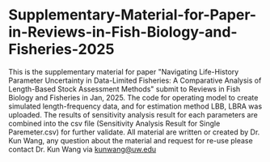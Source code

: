 # Supplementary-Material-for-Paper-in-Reviews-in-Fish-Biology-and-Fisheries-2025
This is the supplementary material for paper "Navigating Life-History Parameter Uncertainty in Data-Limited Fisheries: A Comparative Analysis of Length-Based Stock Assessment Methods" submit to Reviews in Fish Biology and Fisheries in Jan, 2025. 
The code for operating model to create simulated length-frequency data, and for estimation  method LBB, LBRA was uploaded.
The results of sensitivity analysis result for each parameters are combined into the csv file (Sensitivity Analysis Result for Single Paremeter.csv) for further validate.
All material are written or created by Dr. Kun Wang, any question about the material and request for re-use please contact Dr. Kun Wang via kunwang@uw.edu
